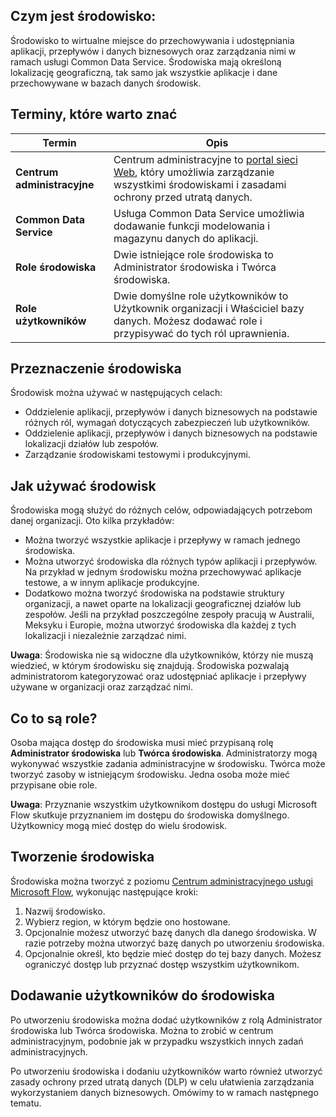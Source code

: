 ## <a name="what-is-an-environment"></a>Czym jest środowisko:
Środowisko to wirtualne miejsce do przechowywania i udostępniania aplikacji, przepływów i danych biznesowych oraz zarządzania nimi w ramach usługi Common Data Service. Środowiska mają określoną lokalizację geograficzną, tak samo jak wszystkie aplikacje i dane przechowywane w bazach danych środowisk.  

## <a name="terms-you-should-get-familiar-with"></a>Terminy, które warto znać

| **Termin** | **Opis** |
| --- | --- |
| **Centrum administracyjne** |Centrum administracyjne to [portal sieci Web](https://admin.flow.microsoft.com), który umożliwia zarządzanie wszystkimi środowiskami i zasadami ochrony przed utratą danych. |
| **Common Data Service** |Usługa Common Data Service umożliwia dodawanie funkcji modelowania i magazynu danych do aplikacji. |
| **Role środowiska** |Dwie istniejące role środowiska to Administrator środowiska i Twórca środowiska. |
| **Role użytkowników** |Dwie domyślne role użytkowników to Użytkownik organizacji i Właściciel bazy danych. Możesz dodawać role i przypisywać do tych ról uprawnienia. |

## <a name="purposes-for-an-environment"></a>Przeznaczenie środowiska
Środowisk można używać w następujących celach:  

* Oddzielenie aplikacji, przepływów i danych biznesowych na podstawie różnych ról, wymagań dotyczących zabezpieczeń lub użytkowników.  
* Oddzielenie aplikacji, przepływów i danych biznesowych na podstawie lokalizacji działów lub zespołów.
* Zarządzanie środowiskami testowymi i produkcyjnymi.  

## <a name="how-to-use-environments"></a>Jak używać środowisk
Środowiska mogą służyć do różnych celów, odpowiadających potrzebom danej organizacji. Oto kilka przykładów:  

* Można tworzyć wszystkie aplikacje i przepływy w ramach jednego środowiska. 
* Można utworzyć środowiska dla różnych typów aplikacji i przepływów. Na przykład w jednym środowisku można przechowywać aplikacje testowe, a w innym aplikacje produkcyjne.  
* Dodatkowo można tworzyć środowiska na podstawie struktury organizacji, a nawet oparte na lokalizacji geograficznej działów lub zespołów. Jeśli na przykład poszczególne zespoły pracują w Australii, Meksyku i Europie, można utworzyć środowiska dla każdej z tych lokalizacji i niezależnie zarządzać nimi.  

**Uwaga**: Środowiska nie są widoczne dla użytkowników, którzy nie muszą wiedzieć, w którym środowisku się znajdują. Środowiska pozwalają administratorom kategoryzować oraz udostępniać aplikacje i przepływy używane w organizacji oraz zarządzać nimi.  

## <a name="what-are-roles"></a>Co to są role?
Osoba mająca dostęp do środowiska musi mieć przypisaną rolę **Administrator środowiska** lub **Twórca środowiska**. Administratorzy mogą wykonywać wszystkie zadania administracyjne w środowisku. Twórca może tworzyć zasoby w istniejącym środowisku. Jedna osoba może mieć przypisane obie role.  

**Uwaga**: Przyznanie wszystkim użytkownikom dostępu do usługi Microsoft Flow skutkuje przyznaniem im dostępu do środowiska domyślnego. Użytkownicy mogą mieć dostęp do wielu środowisk.  

## <a name="create-an-environment"></a>Tworzenie środowiska
Środowiska można tworzyć z poziomu [Centrum administracyjnego usługi Microsoft Flow](https://admin.flow.microsoft.com), wykonując następujące kroki:  

1. Nazwij środowisko.
2. Wybierz region, w którym będzie ono hostowane.
3. Opcjonalnie możesz utworzyć bazę danych dla danego środowiska. W razie potrzeby można utworzyć bazę danych po utworzeniu środowiska.
4. Opcjonalnie określ, kto będzie mieć dostęp do tej bazy danych. Możesz ograniczyć dostęp lub przyznać dostęp wszystkim użytkownikom. 

## <a name="add-users-to-an-environment"></a>Dodawanie użytkowników do środowiska
Po utworzeniu środowiska można dodać użytkowników z rolą Administrator środowiska lub Twórca środowiska. Można to zrobić w centrum administracyjnym, podobnie jak w przypadku wszystkich innych zadań administracyjnych.  

Po utworzeniu środowiska i dodaniu użytkowników warto również utworzyć zasady ochrony przed utratą danych (DLP) w celu ułatwienia zarządzania wykorzystaniem danych biznesowych. Omówimy to w ramach następnego tematu. 

